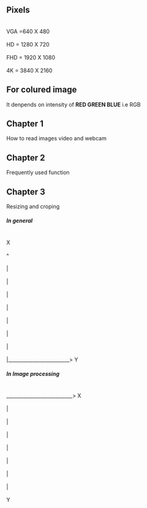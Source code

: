 ## Pixels
<br>VGA =640 X 480</br>
<br>HD = 1280 X 720</br>
<br>FHD = 1920 X 1080</br>
<br>4K = 3840 X 2160</br>

## For colured image

It denpends on intensity of <B>RED GREEN BLUE</B> i.e RGB

## Chapter 1
How to read images video and webcam

## Chapter 2
Frequently used function

## Chapter 3
Resizing and croping

##### In general

</br>X<br>
</br>^<br>
</br>|<br>
</br>|<br>
</br>|<br>
</br>|<br>
</br>|<br>
</br>|<br>
</br>|<br>
</br>|_________________________> Y<br>

##### In Image processing

<br>___________________________> X</br>
</br>|<br>
</br>|<br>
</br>|<br>
</br>|<br>
</br>|<br>
</br>|<br>
</br>|<br>
</br>Y<br>